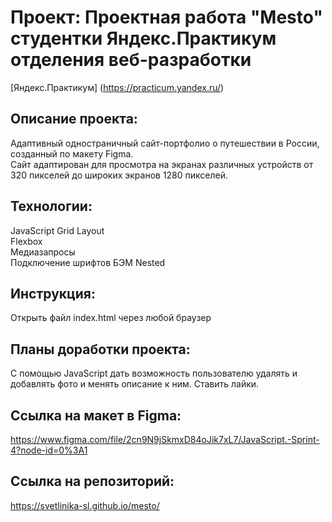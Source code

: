 # Проект: **Проектная работа "Mesto" студентки Яндекс.Практикум отделения веб-разработки**
[Яндекс.Практикум] (https://practicum.yandex.ru/)

## Описание проекта:
Адаптивный одностраничный сайт-портфолио о путешествии в России, созданный по макету Figma.  
Сайт адаптирован для просмотра на экранах различных устройств от 320 пикселей до широких экранов 1280 пикселей.

## Технологии:
JavaScript
Grid Layout  
Flexbox  
Медиазапросы  
Подключение шрифтов 
БЭМ Nested 

## Инструкция:
Открыть файл index.html через любой браузер

## Планы доработки проекта:
С помощью JavaScript дать возможность пользователю удалять и добавлять фото и менять описание к ним.
Ставить лайки. 

## Ссылка на макет в Figma:
https://www.figma.com/file/2cn9N9jSkmxD84oJik7xL7/JavaScript.-Sprint-4?node-id=0%3A1

## Ссылка на репозиторий: 
https://svetlinika-sl.github.io/mesto/
